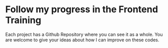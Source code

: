 Follow my progress in the Frontend Training
===========================

Each project has a Github Repository where you can see it as a whole. 
You are welcome to give your ideas about how I can improve on these codes. 